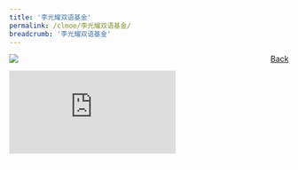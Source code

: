 ```yaml
---
title: '李光耀双语基金'
permalink: /clmoe/李光耀双语基金/
breadcrumb: '李光耀双语基金'
---
```

<a href="/gallery/华文学习展示区-chinese-exhibitions-e/community-partners/" style="float:right;">Back</a>
 <img src="/images/LKYFB-CL.jpg"> <br/>
<div class="video-container">
  <iframe src="https://www.youtube.com/embed/51wFosK9cGI" frameborder="0" allow="accelerometer; autoplay; encrypted-media; gyroscope; picture-in-picture" allowfullscreen></iframe></div>

<div class="btntop"><a href="#top" style="text-decoration:none;"><span style="color:white"><b>Top</b></span></a></div>
